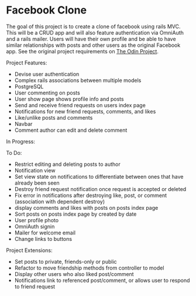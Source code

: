 # Facebook Clone

The goal of this project is to create a clone of facebook using rails MVC. This will be a CRUD app and will also feature authentication via OmniAuth and a rails mailer. Users will have their own profile and be able to have similar relationships with posts and other users as the original Facebook app. See the original project requirements on <a href="https://www.theodinproject.com/lessons/ruby-on-rails-rails-final-project">The Odin Project</a>.

Project Features:
* Devise user authentication
* Complex rails associations between multiple models
* PostgreSQL
* User commenting on posts
* User show page shows profile info and posts
* Send and receive friend requests on users index page
* Notifications for new friend requests, comments, and likes
* Like/unlike posts and comments
* Navbar
* Comment author can edit and delete comment

In Progress:

To Do:
* Restrict editing and deleting posts to author
* Notification view
* Set view state on notifications to differentiate between ones that have already been seen
* Destroy friend request notification once request is accepted or deleted
* Fix error in notifications after destroying like, post, or comment (association with dependent destroy)
* display comments and likes with posts on posts index page
* Sort posts on posts index page by created by date
* User profile photo
* OmniAuth signin
* Mailer for welcome email
* Change links to buttons

Project Extensions:
* Set posts to private, friends-only or public
* Refactor to move friendship methods from controller to model
* Display other users who also liked post/comment
* Notifications link to referenced post/comment, or allows user to respond to friend request
